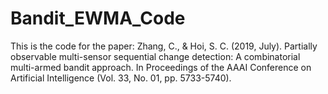 # Bandit_EWMA_Code
This is the code for the paper: Zhang, C., & Hoi, S. C. (2019, July). Partially observable multi-sensor sequential change detection: A combinatorial multi-armed bandit approach. In Proceedings of the AAAI Conference on Artificial Intelligence (Vol. 33, No. 01, pp. 5733-5740).
